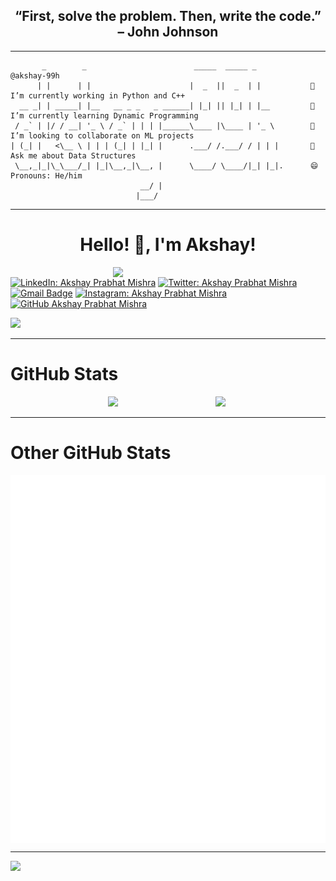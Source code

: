 
<h2 align="center">“First, solve the problem. Then, write the code.” – John Johnson</h2>

---

```console
       _        _                        _____  _____ _            @akshay-99h
      | |      | |                      |  _  ||  _  | |           🔭 I’m currently working in Python and C++
  __ _| | _____| |__   __ _ _   _ ______| |_| || |_| | |__         🌱 I’m currently learning Dynamic Programming
 / _` | |/ / __| '_ \ / _` | | | |______\____ |\____ | '_ \        👯 I’m looking to collaborate on ML projects
| (_| |   <\__ \ | | | (_| | |_| |      .___/ /.___/ / | | |       💬 Ask me about Data Structures
 \__,_|_|\_\___/_| |_|\__,_|\__, |      \____/ \____/|_| |_|.      😄 Pronouns: He/him
                             __/ |                          
                            |___/                           
```
---
<h1 align="center">Hello! 👋, I'm Akshay!</h1>

<img src="https://media.giphy.com/media/MT5UUV1d4CXE2A37Dg/giphy.gif" align="right" width="340em">

[![LinkedIn: Akshay Prabhat Mishra](https://img.shields.io/badge/-Akshay%20Prabhat%20Mishra-blue?style=flat-square&logo=Linkedin&logoColor=white&link=https://www.linkedin.com/in//akshay-99h/)](https://www.linkedin.com/in/akshay-99h/)
[![Twitter: Akshay Prabhat Mishra](https://img.shields.io/badge/-akshay__99h-1DA1F2?style=flat-square&logo=Twitter&logoColor=white&link=https://twitter.com/akshay_99h/)](https://twitter.com/akshay_99h/)
[![Gmail Badge](https://img.shields.io/badge/akshaypmishra02-EA4335?style=flat&logo=gmail&logoColor=dfdfdf&link=mailto:akshaypmishra02@gmail.com)](mailto:akshaypmishra02@gmail.com)
[![Instagram: Akshay Prabhat Mishra](https://img.shields.io/badge/akshay__99h-e1306c?style=flat&logo=instagram&logoColor=white&link=https://www.instagram.com/akshay_99h/)](https://www.instagram.com/akshay_99h/)
[![GitHub Akshay Prabhat Mishra](https://img.shields.io/github/followers/akshay-99h?label=follow&style=social)](https://github.com/akshay-99h)

<img src="https://media.giphy.com/media/2jMtpIi8mhE8ctiMtK/giphy.gif" width="50%">

---
# **GitHub Stats**
<div align="center">
       <img src="https://github-readme-stats.vercel.app/api?username=akshay-99h&show_icons=true&theme=algolia">
       <img align="right" src="https://media.giphy.com/media/ftAyb0CG1FNAIZt4SO/giphy.gif" width="35%">
</div>

---
# **Other GitHub Stats**
<span>
       <img src="https://github.com/akshay-99h/github-stats/blob/master/generated/overview.svg" align="center">
       <img src="https://github.com/akshay-99h/github-stats/blob/master/generated/languages.svg" align="center">
</span>

---

<img src="https://media.giphy.com/media/pZT6U06pyiap5oNcOk/giphy.gif" width="100%">
